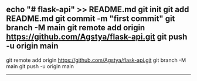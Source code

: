 echo "# flask-api" >> README.md
git init
git add README.md
git commit -m "first commit"
git branch -M main
git remote add origin https://github.com/Agstya/flask-api.git
git push -u origin main
----------------------------------------------------------------

git remote add origin https://github.com/Agstya/flask-api.git
git branch -M main
git push -u origin main

------------------------------------------------------------------

